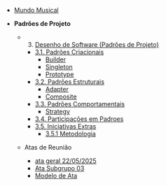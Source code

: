 - [Mundo Musical](/)

- **Padrões de Projeto**
  - 3. [Desenho de Software (Padrões de Projeto)](/PadroesDeProjeto/3.PadreosDeProjeto.md)
    - [3.1. Padrões Criacionais](/PadroesDeProjeto/GoFsCriacionais/3.1.GoFsCriacionais.md)
      - [Builder](/PadroesDeProjeto/GoFsCriacionais/builder.md)
      - [Singleton](/PadroesDeProjeto/GoFsCriacionais/singleton.md)
      - [Prototype](/PadroesDeProjeto/GoFsCriacionais/prototype.md)
    - [3.2. Padrões Estruturais](/PadroesDeProjeto/GoFsEstruturais/3.2.GoFsEstruturais.md)
      - [Adapter](/PadroesDeProjeto/GoFsEstruturais/Adapter.md)
      - [Composite](/PadroesDeProjeto/GoFsEstruturais/composite.md)
    - [3.3. Padrões Comportamentais](/PadroesDeProjeto/GoFsComportamentais/3.3.GoFsComportamentais.md)
      - [Strategy](/PadroesDeProjeto/GoFsComportamentais/strategy.md)
    - [3.4. Participações em Padroes](/PadroesDeProjeto/3.4.ParticipacoesPadroes.md)
    - [3.5. Iniciativas Extras](/PadroesDeProjeto/3.5.IniciativasExtras/3.5.IniciativasExtras.md)
      - [3.5.1 Metodologia](/PadroesDeProjeto/3.5.IniciativasExtras/metodologia.md)

  - Atas de Reunião
    - [ata geral 22/05/2025](/PadroesDeProjeto/Reunioes/ata01.md)
    - [Ata Subgrupo 03](/PadroesDeProjeto/Reunioes/ata_01_subgrupo03.md)
    - [Modelo de Ata](/PadroesDeProjeto/Reunioes/ataExemplo.md)

